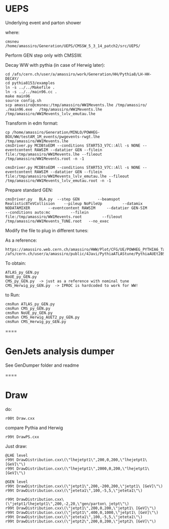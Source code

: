 UEPS
====

Underlying event and parton shower


where:

    cmsneu
    /home/amassiro/Generation/UEPS/CMSSW_5_3_14_patch2/src/UEPS/


Perform GEN step only with CMSSW.

Decay WW with pythia (in case of Herwig later):

    cd /afs/cern.ch/user/a/amassiro/work/Generation/HH/Pythia8/LH-HH-DECAY/
    cd pythia8153/examples
    ln -s ../../Makefile .
    ln -s ../../main96.cc .
    make main96
    source config.sh
    scp amassiro@cmsneu:/tmp/amassiro/WW1Mevents.lhe /tmp/amassiro/
    ./main96.exe   /tmp/amassiro/WW1Mevents.lhe    /tmp/amassiro/WW1Mevents_lvlv_emutau.lhe


Transform in edm format:

    cp /home/amassiro/Generation/MINLO/POWHEG-BOX/WW/testAM_1M_events/pwgevents-rwgt.lhe /tmp/amassiro/WW1Mevents.lhe
    cmsDriver.py MCDBtoEDM --conditions START53_V7C::All -s NONE --eventcontent RAWSIM --datatier GEN --filein file:/tmp/amassiro/WW1Mevents.lhe --fileout /tmp/amassiro/WW1Mevents.root -n -1

    cmsDriver.py MCDBtoEDM --conditions START53_V7C::All -s NONE --eventcontent RAWSIM --datatier GEN --filein file:/tmp/amassiro/WW1Mevents_lvlv_emutau.lhe --fileout /tmp/amassiro/WW1Mevents_lvlv_emutau.root -n -1


Prepare standard GEN:

    cmsDriver.py   BLA.py  --step GEN        --beamspot Realistic8TeVCollision    --pileup NoPileUp         --datamix NODATAMIXER        --eventcontent RAWSIM     --datatier GEN-SIM         --conditions auto:mc         --filein file:/tmp/amassiro/WW1Mevents.root         --fileout /tmp/amassiro/WW1Mevents_TUNE.root   --no_exec


Modify the file to plug in different tunes:

As a reference:

    https://amassiro.web.cern.ch/amassiro/HWW/Plot/CFG/UE/POWHEG_PYTHIA6_Tauola_H_WW_lnulnu_withTau_8TeV_NOUE_cff.py
    /afs/cern.ch/user/a/amassiro/public/4Javi/PythiaATLAStune/PythiaAUEt2BSettings_cfi.py

To obtain:

    ATLAS_py_GEN.py
    NoUE_py_GEN.py
    CMS_py_GEN.py  -> just as a reference with nominal tune
    CMS_Herwig_py_GEN.py  -> IPROC is hardcoded to work for WW!


to Run:

    cmsRun ATLAS_py_GEN.py
    cmsRun CMS_py_GEN.py
    cmsRun NoUE_py_GEN.py
    cmsRun CMS_Herwig_AUET2_py_GEN.py
    cmsRun CMS_Herwig_py_GEN.py




====
# GenJets analysis dumper

See GenDumper folder and readme

====
# Draw

do:

    r00t Draw.cxx

compare Pythia and Herwig

    r99t DrawPS.cxx


Just draw:

    @LHE level
    r99t DrawDistribution.cxx\(\"lhejetpt1\",200,0,200,\"lhejetpt1\ [GeV]\"\)
    r99t DrawDistribution.cxx\(\"lhejetpt1\",2000,0,200,\"lhejetpt1\ [GeV]\"\)

    @GEN level
    r99t DrawDistribution.cxx\(\"jetpt1\",200,-200,200,\"jetpt1\ [GeV]\"\)
    r99t DrawDistribution.cxx\(\"jeteta1\",100,-5,5,\"jeteta1\"\)

    r99t DrawDistribution.cxx\(\"jetpt1/lhejetpt1\",200,-2,20,\"gen/parton\ jetpt\"\)
    r99t DrawDistribution.cxx\(\"jetpt1\",200,0,200,\"jetpt1\ [GeV]\"\)
    r99t DrawDistribution.cxx\(\"jetpt1\",400,0,1000,\"jetpt1\ [GeV]\"\)
    r99t DrawDistribution.cxx\(\"jeteta1\",100,-5,5,\"jeteta1\"\)
    r99t DrawDistribution.cxx\(\"jetpt2\",200,0,200,\"jetpt2\ [GeV]\"\)






